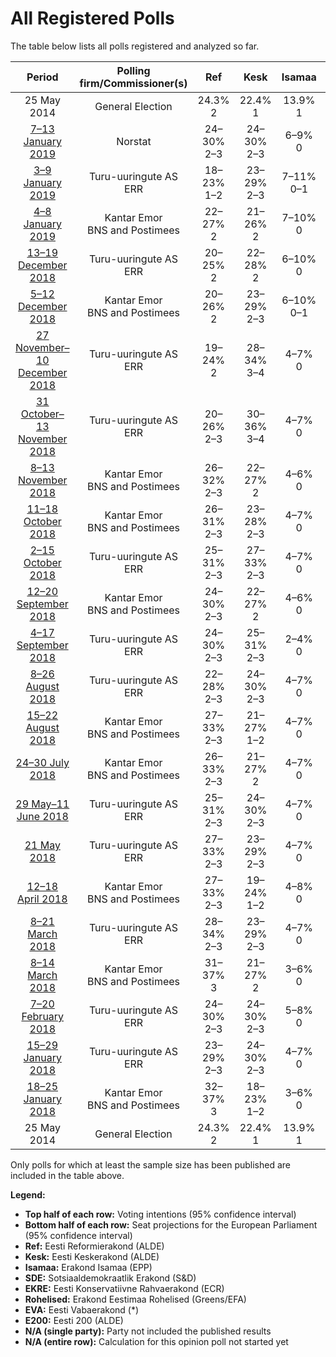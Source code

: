 # All Registered Polls

The table below lists all polls registered and analyzed so far.

| Period     | Polling firm/Commissioner(s) | Ref | Kesk | Isamaa | SDE | EKRE | Rohelised | EVA | E200 |
|:----------:|:----------------------------:|:--:|:--:|:--:|:--:|:--:|:--:|:--:|:--:|
| 25 May 2014 | General Election | 24.3% <br> 2 | 22.4% <br> 1 | 13.9% <br> 1 | 13.6% <br> 1 | 4.0% <br> 0 | 0.3% <br> 0 | 0.0% <br> 0 | 0.0% <br> 0 |
| [7–13 January 2019](2019-01-13-Norstat.html) | Norstat | 24–30% <br> 2–3 | 24–30% <br> 2–3 | 6–9% <br> 0 | 8–12% <br> 0–1 | 18–22% <br> 1–2 | 1–3% <br> 0 | 0–1% <br> 0 | 1–3% <br> 0 |
| [3–9 January 2019](2019-01-09-Turu-uuringuteAS.html) | Turu-uuringute AS <br> ERR | 18–23% <br> 1–2 | 23–29% <br> 2–3 | 7–11% <br> 0–1 | 10–14% <br> 1 | 18–23% <br> 1–2 | 1–2% <br> 0 | 1–2% <br> 0 | 6–9% <br> 0 |
| [4–8 January 2019](2019-01-08-KantarEmor.html) | Kantar Emor <br> BNS and Postimees | 22–27% <br> 2 | 21–26% <br> 2 | 7–10% <br> 0 | 10–14% <br> 1 | 18–22% <br> 2 | 2–4% <br> 0 | 1–2% <br> 0 | 5–8% <br> 0 |
| [13–19 December 2018](2018-12-19-Turu-uuringuteAS.html) | Turu-uuringute AS <br> ERR | 20–25% <br> 2 | 22–28% <br> 2 | 6–10% <br> 0 | 10–14% <br> 1 | 19–24% <br> 2 | 2–4% <br> 0 | 1–2% <br> 0 | 5–8% <br> 0 |
| [5–12 December 2018](2018-12-12-KantarEmor.html) | Kantar Emor <br> BNS and Postimees | 20–26% <br> 2 | 23–29% <br> 2–3 | 6–10% <br> 0–1 | 7–11% <br> 0–1 | 18–23% <br> 1–2 | 3–5% <br> 0 | 1–3% <br> 0 | 7–10% <br> 0–1 |
| [27 November–10 December 2018](2018-12-10-Turu-uuringuteAS.html) | Turu-uuringute AS <br> ERR | 19–24% <br> 2 | 28–34% <br> 3–4 | 4–7% <br> 0 | 6–10% <br> 0–1 | 16–21% <br> 1–2 | 2–4% <br> 0 | 1–2% <br> 0 | 6–9% <br> 0–1 |
| [31 October–13 November 2018](2018-11-13-Turu-uuringuteAS.html) | Turu-uuringute AS <br> ERR | 20–26% <br> 2–3 | 30–36% <br> 3–4 | 4–7% <br> 0 | 6–9% <br> 0–1 | 13–17% <br> 1–2 | 2–4% <br> 0 | 1–2% <br> 0 | 6–10% <br> 0–1 |
| [8–13 November 2018](2018-11-13-KantarEmor.html) | Kantar Emor <br> BNS and Postimees | 26–32% <br> 2–3 | 22–27% <br> 2 | 4–6% <br> 0 | 9–13% <br> 0–1 | 15–19% <br> 1–2 | 2–4% <br> 0 | 2–3% <br> 0 | 7–10% <br> 0–1 |
| [11–18 October 2018](2018-10-18-KantarEmor.html) | Kantar Emor <br> BNS and Postimees | 26–31% <br> 2–3 | 23–28% <br> 2–3 | 4–7% <br> 0 | 12–16% <br> 1 | 14–18% <br> 1–2 | 3–5% <br> 0 | 1–3% <br> 0 | 4–7% <br> 0 |
| [2–15 October 2018](2018-10-15-Turu-uuringuteAS.html) | Turu-uuringute AS <br> ERR | 25–31% <br> 2–3 | 27–33% <br> 2–3 | 4–7% <br> 0 | 10–14% <br> 1 | 15–19% <br> 1–2 | 1–3% <br> 0 | 1–3% <br> 0 | N/A <br> N/A |
| [12–20 September 2018](2018-09-20-KantarEmor.html) | Kantar Emor <br> BNS and Postimees | 24–30% <br> 2–3 | 22–27% <br> 2 | 4–6% <br> 0 | 11–15% <br> 1 | 18–23% <br> 1–2 | 2–4% <br> 0 | 2–5% <br> 0 | 3–6% <br> 0 |
| [4–17 September 2018](2018-09-17-Turu-uuringuteAS.html) | Turu-uuringute AS <br> ERR | 24–30% <br> 2–3 | 25–31% <br> 2–3 | 2–4% <br> 0 | 12–16% <br> 1 | 15–19% <br> 1–2 | 2–4% <br> 0 | 1–3% <br> 0 | N/A <br> N/A |
| [8–26 August 2018](2018-08-26-Turu-uuringuteAS.html) | Turu-uuringute AS <br> ERR | 22–28% <br> 2–3 | 24–30% <br> 2–3 | 4–7% <br> 0 | 9–13% <br> 0–1 | 17–22% <br> 1–2 | 3–5% <br> 0 | 1–3% <br> 0 | N/A <br> N/A |
| [15–22 August 2018](2018-08-22-KantarEmor.html) | Kantar Emor <br> BNS and Postimees | 27–33% <br> 2–3 | 21–27% <br> 1–2 | 4–7% <br> 0 | 11–15% <br> 1 | 18–24% <br> 1–2 | 1–3% <br> 0 | 3–6% <br> 0 | N/A <br> N/A |
| [24–30 July 2018](2018-07-30-KantarEmor.html) | Kantar Emor <br> BNS and Postimees | 26–33% <br> 2–3 | 21–27% <br> 2 | 4–7% <br> 0 | 11–15% <br> 1 | 19–25% <br> 1–2 | 2–4% <br> 0 | 2–5% <br> 0 | N/A <br> N/A |
| [29 May–11 June 2018](2018-06-11-Turu-uuringuteAS.html) | Turu-uuringute AS <br> ERR | 25–31% <br> 2–3 | 24–30% <br> 2–3 | 4–7% <br> 0 | 7–11% <br> 0–1 | 16–20% <br> 1–2 | 1–3% <br> 0 | 3–5% <br> 0 | N/A <br> N/A |
| [21 May 2018](2018-05-21-Turu-uuringuteAS.html) | Turu-uuringute AS <br> ERR | 27–33% <br> 2–3 | 23–29% <br> 2–3 | 4–7% <br> 0 | 7–11% <br> 0–1 | 13–17% <br> 1 | 3–5% <br> 0 | 2–4% <br> 0 | N/A <br> N/A |
| [12–18 April 2018](2018-04-18-KantarEmor.html) | Kantar Emor <br> BNS and Postimees | 27–33% <br> 2–3 | 19–24% <br> 1–2 | 4–8% <br> 0 | 9–13% <br> 0–1 | 17–22% <br> 1–2 | 5–8% <br> 0 | 4–8% <br> 0 | N/A <br> N/A |
| [8–21 March 2018](2018-03-21-Turu-uuringuteAS.html) | Turu-uuringute AS <br> ERR | 28–34% <br> 2–3 | 23–29% <br> 2–3 | 4–7% <br> 0 | 8–12% <br> 0–1 | 11–15% <br> 1 | 2–4% <br> 0 | 2–4% <br> 0 | N/A <br> N/A |
| [8–14 March 2018](2018-03-14-KantarEmor.html) | Kantar Emor <br> BNS and Postimees | 31–37% <br> 3 | 21–27% <br> 2 | 3–6% <br> 0 | 9–13% <br> 0–1 | 16–21% <br> 1–2 | 3–5% <br> 0 | 4–7% <br> 0 | N/A <br> N/A |
| [7–20 February 2018](2018-02-20-Turu-uuringuteAS.html) | Turu-uuringute AS <br> ERR | 24–30% <br> 2–3 | 24–30% <br> 2–3 | 5–8% <br> 0 | 6–10% <br> 0–1 | 12–16% <br> 1 | 2–4% <br> 0 | 3–5% <br> 0 | N/A <br> N/A |
| [15–29 January 2018](2018-01-29-Turu-uuringuteAS.html) | Turu-uuringute AS <br> ERR | 23–29% <br> 2–3 | 24–30% <br> 2–3 | 4–7% <br> 0 | 9–13% <br> 0–1 | 10–14% <br> 1 | 3–5% <br> 0 | 3–5% <br> 0 | N/A <br> N/A |
| [18–25 January 2018](2018-01-25-KantarEmor.html) | Kantar Emor <br> BNS and Postimees | 32–37% <br> 3 | 18–23% <br> 1–2 | 3–6% <br> 0 | 9–13% <br> 0–1 | 16–21% <br> 1–2 | 3–6% <br> 0 | 4–7% <br> 0 | N/A <br> N/A |
| 25 May 2014 | General Election | 24.3% <br> 2 | 22.4% <br> 1 | 13.9% <br> 1 | 13.6% <br> 1 | 4.0% <br> 0 | 0.3% <br> 0 | 0.0% <br> 0 | 0.0% <br> 0 |

Only polls for which at least the sample size has been published are included in the table above.

**Legend:**
+ **Top half of each row:** Voting intentions (95% confidence interval)
+ **Bottom half of each row:** Seat projections for the European Parliament (95% confidence interval)
+ **Ref:** Eesti Reformierakond (ALDE)
+ **Kesk:** Eesti Keskerakond (ALDE)
+ **Isamaa:** Erakond Isamaa (EPP)
+ **SDE:** Sotsiaaldemokraatlik Erakond (S&D)
+ **EKRE:** Eesti Konservatiivne Rahvaerakond (ECR)
+ **Rohelised:** Erakond Eestimaa Rohelised (Greens/EFA)
+ **EVA:** Eesti Vabaerakond (*)
+ **E200:** Eesti 200 (ALDE)
+ **N/A (single party):** Party not included the published results
+ **N/A (entire row):** Calculation for this opinion poll not started yet


